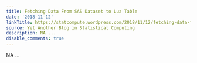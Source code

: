 ```yaml
---
title: Fetching Data From SAS Dataset to Lua Table
date: '2018-11-12'
linkTitle: https://statcompute.wordpress.com/2018/11/12/fetching-data-from-sas-dataset-to-lua-table/
source: Yet Another Blog in Statistical Computing
description: NA ...
disable_comments: true
---
```

NA ...